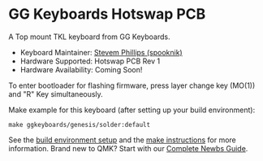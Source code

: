 # GG Keyboards Hotswap PCB

A Top mount TKL keyboard from GG Keyboards.

* Keyboard Maintainer: [Stevem Phillips (spooknik)](https://github.com/spooknik)
* Hardware Supported: Hotswap PCB Rev 1
* Hardware Availability: Coming Soon!

To enter bootloader for flashing firmware, press layer change key (MO(1)) and "R" Key simultaneously.

Make example for this keyboard (after setting up your build environment):

    make ggkeyboards/genesis/solder:default

See the [build environment setup](https://docs.qmk.fm/#/getting_started_build_tools) and the [make instructions](https://docs.qmk.fm/#/getting_started_make_guide) for more information. Brand new to QMK? Start with our [Complete Newbs Guide](https://docs.qmk.fm/#/newbs).
